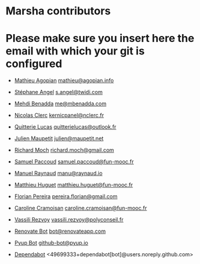 # Marsha contributors

# Please make sure you insert here the email with which your git is configured

- [Mathieu Agopian](https://github.com/magopian) <mathieu@agopian.info>
- [Stéphane Angel](https://github.com/twidi) <s.angel@twidi.com>
- [Mehdi Benadda](https://github.com/mbenadda) <me@mbenadda.com>
- [Nicolas Clerc](https://github.com/kernicpanel) <kernicpanel@nclerc.fr>
- [Quitterie Lucas](https://github.com/quitterie-lcs) <quitterielucas@outlook.fr>
- [Julien Maupetit](https://github.com/jmaupetit) <julien@maupetit.net>
- [Richard Moch](https://github.com/rmoch) <richard.moch@gmail.com>
- [Samuel Paccoud](https://github.com/sampaccoud) <samuel.paccoud@fun-mooc.fr>
- [Manuel Raynaud](https://github.com/lunika) <manu@raynaud.io>
- [Matthieu Huguet](https://github.com/madmatah) <matthieu.huguet@fun-mooc.fr>
- [Florian Pereira](https://github.com/flo-pereira) <pereira.florian@gmail.com>
- [Caroline Cramoisan](https://github.com/carofun) <caroline.cramoisan@fun-mooc.fr>
- [Vassili Rezvoy](https://github.com/RVassili) <vassili.rezvoy@polyconseil.fr>

- [Renovate Bot](https://renovatebot.com) <bot@renovateapp.com>
- [Pyup Bot](https://pyup.io) <github-bot@pyup.io>
- [Dependabot](https://github.com/dependabot/dependabot-core) <49699333+dependabot[bot]@users.noreply.github.com>
